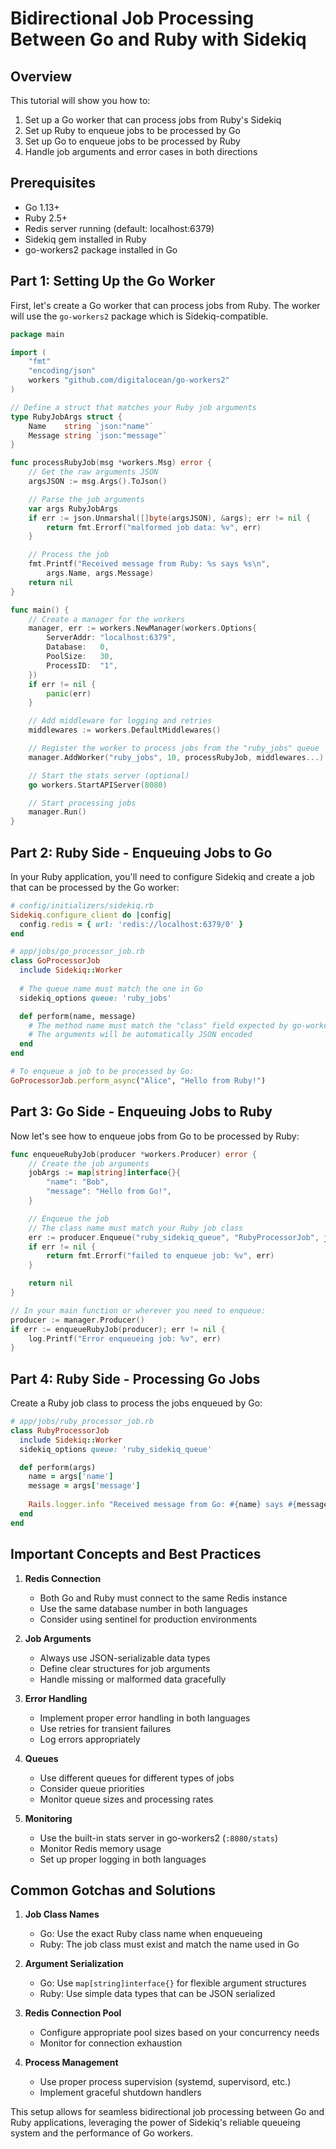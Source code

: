 
# Bidirectional Job Processing Between Go and Ruby with Sidekiq

## Overview
This tutorial will show you how to:
1. Set up a Go worker that can process jobs from Ruby's Sidekiq
2. Set up Ruby to enqueue jobs to be processed by Go
3. Set up Go to enqueue jobs to be processed by Ruby
4. Handle job arguments and error cases in both directions

## Prerequisites
- Go 1.13+
- Ruby 2.5+
- Redis server running (default: localhost:6379)
- Sidekiq gem installed in Ruby
- go-workers2 package installed in Go

## Part 1: Setting Up the Go Worker

First, let's create a Go worker that can process jobs from Ruby. The worker will use the `go-workers2` package which is Sidekiq-compatible.

```go
package main

import (
    "fmt"
    "encoding/json"
    workers "github.com/digitalocean/go-workers2"
)

// Define a struct that matches your Ruby job arguments
type RubyJobArgs struct {
    Name    string `json:"name"`
    Message string `json:"message"`
}

func processRubyJob(msg *workers.Msg) error {
    // Get the raw arguments JSON
    argsJSON := msg.Args().ToJson()

    // Parse the job arguments
    var args RubyJobArgs
    if err := json.Unmarshal([]byte(argsJSON), &args); err != nil {
        return fmt.Errorf("malformed job data: %v", err)
    }

    // Process the job
    fmt.Printf("Received message from Ruby: %s says %s\n", 
        args.Name, args.Message)
    return nil
}

func main() {
    // Create a manager for the workers
    manager, err := workers.NewManager(workers.Options{
        ServerAddr: "localhost:6379",
        Database:   0,
        PoolSize:   30,
        ProcessID:  "1",
    })
    if err != nil {
        panic(err)
    }

    // Add middleware for logging and retries
    middlewares := workers.DefaultMiddlewares()

    // Register the worker to process jobs from the "ruby_jobs" queue
    manager.AddWorker("ruby_jobs", 10, processRubyJob, middlewares...)

    // Start the stats server (optional)
    go workers.StartAPIServer(8080)

    // Start processing jobs
    manager.Run()
}
```

## Part 2: Ruby Side - Enqueuing Jobs to Go

In your Ruby application, you'll need to configure Sidekiq and create a job that can be processed by the Go worker:

```ruby
# config/initializers/sidekiq.rb
Sidekiq.configure_client do |config|
  config.redis = { url: 'redis://localhost:6379/0' }
end

# app/jobs/go_processor_job.rb
class GoProcessorJob
  include Sidekiq::Worker
  
  # The queue name must match the one in Go
  sidekiq_options queue: 'ruby_jobs'

  def perform(name, message)
    # The method name must match the "class" field expected by go-workers2
    # The arguments will be automatically JSON encoded
  end
end

# To enqueue a job to be processed by Go:
GoProcessorJob.perform_async("Alice", "Hello from Ruby!")
```

## Part 3: Go Side - Enqueuing Jobs to Ruby

Now let's see how to enqueue jobs from Go to be processed by Ruby:

```go
func enqueueRubyJob(producer *workers.Producer) error {
    // Create the job arguments
    jobArgs := map[string]interface{}{
        "name": "Bob",
        "message": "Hello from Go!",
    }

    // Enqueue the job
    // The class name must match your Ruby job class
    err := producer.Enqueue("ruby_sidekiq_queue", "RubyProcessorJob", jobArgs)
    if err != nil {
        return fmt.Errorf("failed to enqueue job: %v", err)
    }

    return nil
}

// In your main function or wherever you need to enqueue:
producer := manager.Producer()
if err := enqueueRubyJob(producer); err != nil {
    log.Printf("Error enqueueing job: %v", err)
}
```

## Part 4: Ruby Side - Processing Go Jobs

Create a Ruby job class to process the jobs enqueued by Go:

```ruby
# app/jobs/ruby_processor_job.rb
class RubyProcessorJob
  include Sidekiq::Worker
  sidekiq_options queue: 'ruby_sidekiq_queue'

  def perform(args)
    name = args['name']
    message = args['message']
    
    Rails.logger.info "Received message from Go: #{name} says #{message}"
  end
end
```

## Important Concepts and Best Practices

1. **Redis Connection**
   - Both Go and Ruby must connect to the same Redis instance
   - Use the same database number in both languages
   - Consider using sentinel for production environments

2. **Job Arguments**
   - Always use JSON-serializable data types
   - Define clear structures for job arguments
   - Handle missing or malformed data gracefully

3. **Error Handling**
   - Implement proper error handling in both languages
   - Use retries for transient failures
   - Log errors appropriately

4. **Queues**
   - Use different queues for different types of jobs
   - Consider queue priorities
   - Monitor queue sizes and processing rates

5. **Monitoring**
   - Use the built-in stats server in go-workers2 (`:8080/stats`)
   - Monitor Redis memory usage
   - Set up proper logging in both languages

## Common Gotchas and Solutions

1. **Job Class Names**
   - Go: Use the exact Ruby class name when enqueueing
   - Ruby: The job class must exist and match the name used in Go

2. **Argument Serialization**
   - Go: Use `map[string]interface{}` for flexible argument structures
   - Ruby: Use simple data types that can be JSON serialized

3. **Redis Connection Pool**
   - Configure appropriate pool sizes based on your concurrency needs
   - Monitor for connection exhaustion

4. **Process Management**
   - Use proper process supervision (systemd, supervisord, etc.)
   - Implement graceful shutdown handlers

This setup allows for seamless bidirectional job processing between Go and Ruby applications, leveraging the power of Sidekiq's reliable queueing system and the performance of Go workers.

